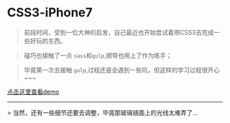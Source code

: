 # CSS3-iPhone7

 > 前段时间，受到一位大神的启发，自己最近也开始尝试着用CSS3去完成一些好玩的东西。
 
 > 碰巧也接触了一点 `sass`和`gulp`,顺带也用上了作为练手；
 
 > 毕竟第一次去接触 `gulp`,过程还是会遇到一些坑，但这样的学习过程很开心~~~
 
 
 [点击这里查看demo](https://jsfiddle.net/luoixie/f6mLxav9/)
 
 <hr/>
  > 当然，还有一些细节还要去调整，毕竟那玻璃镜面上的光线太难弄了...
